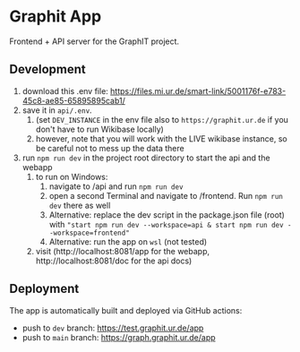 # Graphit App

Frontend + API server for the GraphIT project.

## Development

1. download this .env file: https://files.mi.ur.de/smart-link/5001176f-e783-45c8-ae85-65895895cab1/
2. save it in `api/.env`.
   1. (set `DEV_INSTANCE` in the env file also to `https://graphit.ur.de` if you don't have to run Wikibase locally)
   2. however, note that you will work with the LIVE wikibase instance, so be careful not to mess up the data there
3. run `npm run dev` in the project root directory to start the api and the webapp
   1. to run on Windows: 
      1. navigate to /api and run `npm run dev`
      2. open a second Terminal and navigate to /frontend. Run `npm run dev` there as well
      3. Alternative: replace the dev script in the package.json file (root) with `"start npm run dev --workspace=api & start npm run dev --workspace=frontend"`
      4. Alternative: run the app on `wsl` (not tested)
   2. visit (http://localhost:8081/app for the webapp, http://localhost:8081/doc for the api docs)

## Deployment

The app is automatically built and deployed via GitHub actions:
- push to `dev` branch: https://test.graphit.ur.de/app
- push to `main` branch: https://graph.graphit.ur.de/app